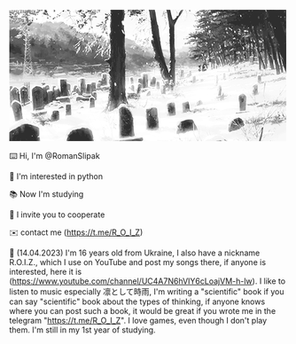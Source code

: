 ![Alt Text](https://github.com/RomanSlipak/RomanSlipak/raw/main/7iMX.gif)

⌨️ Hi, I'm @RomanSlipak

🐍 I'm interested in python

📚 Now I'm studying

🤝 I invite you to cooperate

✉️ contact me (https://t.me/R_O_I_Z)

🧐 (14.04.2023) I'm 16 years old from Ukraine, I also have a nickname R.O.I.Z., which I use on YouTube and post my songs there, if anyone is interested, here it is (https://www.youtube.com/channel/UC4A7N6hVIY6cLoajVM-h-lw). 
I like to listen to music especially 凛として時雨, I'm writing a "scientific" book if you can say "scientific" 
book about the types of thinking, if anyone knows where you can post such a book, it would be great if you wrote me in the telegram "https://t.me/R_O_I_Z". I love games, even though I don't play them. I'm still in my 1st year of studying.
